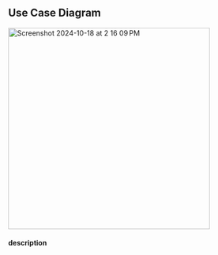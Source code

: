 ## Use Case Diagram


<img width="408" alt="Screenshot 2024-10-18 at 2 16 09 PM" src="https://github.com/user-attachments/assets/66ed1739-2fcb-488b-9a79-0530546ec5f6">

#### description
